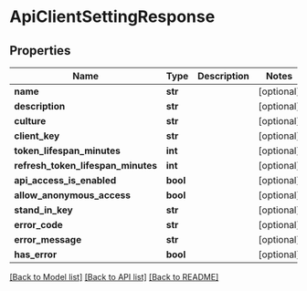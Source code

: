 # ApiClientSettingResponse

## Properties
Name | Type | Description | Notes
------------ | ------------- | ------------- | -------------
**name** | **str** |  | [optional] 
**description** | **str** |  | [optional] 
**culture** | **str** |  | [optional] 
**client_key** | **str** |  | [optional] 
**token_lifespan_minutes** | **int** |  | [optional] 
**refresh_token_lifespan_minutes** | **int** |  | [optional] 
**api_access_is_enabled** | **bool** |  | [optional] 
**allow_anonymous_access** | **bool** |  | [optional] 
**stand_in_key** | **str** |  | [optional] 
**error_code** | **str** |  | [optional] 
**error_message** | **str** |  | [optional] 
**has_error** | **bool** |  | [optional] 

[[Back to Model list]](../README.md#documentation-for-models) [[Back to API list]](../README.md#documentation-for-api-endpoints) [[Back to README]](../README.md)


